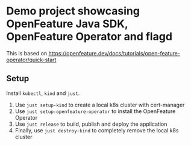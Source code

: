 # Demo project showcasing OpenFeature Java SDK, OpenFeature Operator and flagd

This is based on https://openfeature.dev/docs/tutorials/open-feature-operator/quick-start

## Setup

Install `kubectl`, `kind` and `just`.

1. Use `just setup-kind` to create a local k8s cluster with cert-manager
2. Use `just setup-openfeature-operator` to install the OpenFeature Operator
3. Use `just release` to build, publish and deploy the application
4. Finally, use `just destroy-kind` to completely remove the local k8s cluster 